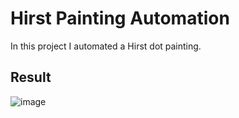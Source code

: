 # Hirst Painting Automation
In this project I automated a Hirst dot painting.

## Result

![image](https://user-images.githubusercontent.com/28309647/117334990-0dbd9d80-ae71-11eb-88e2-71036381acd4.png)

